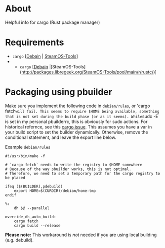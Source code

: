 # About
Helpful info for cargo (Rust package manager)

# Requirements

* `cargo` [[Debain](https://packages.debian.org/search?keywords=cargo) | [SteamOS-Tools](http://packages.libregeek.org/SteamOS-Tools/pool/main/c/cargo/)]
* * `cargo` [[Debain](https://packages.debian.org/search?keywords=rustc) |[SteamOS-Tools] (http://packages.libregeek.org/SteamOS-Tools/pool/main/r/rustc/)]

# Packaging using pbuilder
Make sure you implement the following code in `debian/rules`, or 'cargo fetch` will fail. This seems to require $HOME being available, something that is
not set during the build phase (or as it seems). While `sudo -E` is set in my personal pbuilderrc, this is obviously for sudo actions. For historical refernce, see this [cargo issue](https://github.com/rust-lang/cargo/issues/2492#issuecomment-198359087).
This assumes you have a var in your build script to set the builder dynamically. Otherwise, remove the conditional statement, and leave the export line below.

Example `debian/rules`

```
#!/usr/bin/make -f

# `cargo fetch` needs to write the registry to $HOME somewhere
# Because of the way pbuilder works, this is not optimal.
# Therefore, we need to set a temporary path for the cargo registry to be placed

ifeq ($(BUILDER),pdebuild)
	export HOME=$(CURDIR)/debian/home-tmp
endif

%:
	dh $@ --parallel

override_dh_auto_build:
	cargo fetch
	cargo build --release
```

**Please note:** This workaround is _not_ needed if you are using local building (e.g. debuild).
